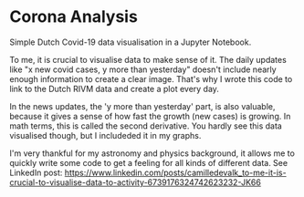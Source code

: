 # Corona Analysis
Simple Dutch Covid-19 data visualisation in a Jupyter Notebook.

To me, it is crucial to visualise data to make sense of it. The daily updates like "x new covid cases, y more than yesterday" doesn't include nearly enough information to create a clear image. That's why I wrote this code to link to the Dutch RIVM data and create a plot every day.

In the news updates, the 'y more than yesterday' part, is also valuable, because it gives a sense of how fast the growth (new cases) is growing. In math terms, this is called the second derivative. You hardly see this data visualised though, but I includeded it in my graphs.

I'm very thankful for my astronomy and physics background, it allows me to quickly write some code to get a feeling for all kinds of different data. See LinkedIn post: https://www.linkedin.com/posts/camilledevalk_to-me-it-is-crucial-to-visualise-data-to-activity-6739176324742623232-JK66
